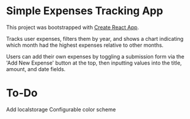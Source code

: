 # Simple Expenses Tracking App
This project was bootstrapped with [Create React App](https://github.com/facebook/create-react-app).

Tracks user expenses, filters them by year, and shows a chart indicating which month had the highest expenses relative to other months.

Users can add their own expenses by toggling a submission form via the 'Add New Expense' button at the top, then inputting values into the title, amount, and date fields.

# To-Do
Add localstorage
Configurable color scheme
